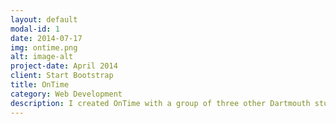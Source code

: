 ```yaml
---
layout: default
modal-id: 1
date: 2014-07-17
img: ontime.png
alt: image-alt
project-date: April 2014
client: Start Bootstrap
title: OnTime
category: Web Development
description: I created OnTime with a group of three other Dartmouth students in Winter 2015. The app is used for location coordination and management, to help a group of event participants all arrive at a destination at the same time. Take a look at my <a href="https://gist.github.com/danignibus/2f70dce1b59f6ab3f4a0">gist</a> for my implementation of the events screen of the app. A link to the webpage we developed for the app is available <a href="http://ontime.instapage.com/">here.</a>
---
```

